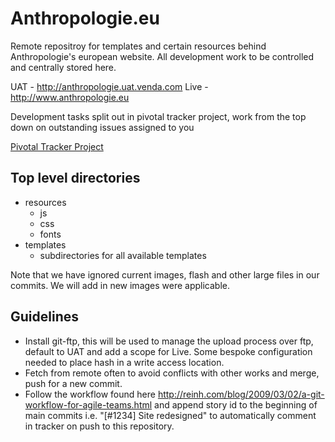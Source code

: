 Anthropologie.eu
=============

Remote repositroy for templates and certain resources behind Anthropologie's european website. All development work to be controlled and centrally stored here.

UAT - <http://anthropologie.uat.venda.com>
Live - <http://www.anthropologie.eu>

Development tasks split out in pivotal tracker project, work from the top down on outstanding issues assigned to you

[Pivotal Tracker Project](https://www.pivotaltracker.com/projects/616053 "Anthropologie Pivotal Tracker Project")

Top level directories
------------

* resources
	* js
	* css
	* fonts
* templates
	* subdirectories for all available templates
	
Note that we have ignored current images, flash and other large files in our commits. We will add in new images were applicable.

Guidelines
------------

- Install git-ftp, this will be used to manage the upload process over ftp, default to UAT and add a scope for Live. Some bespoke configuration needed to place hash in a write access location.
- Fetch from remote often to avoid conflicts with other works and merge, push for a new commit.
- Follow the workflow found here <http://reinh.com/blog/2009/03/02/a-git-workflow-for-agile-teams.html> and append story id to the beginning of main commits i.e. "[#1234] Site redesigned" to automatically comment in tracker on push to this repository.